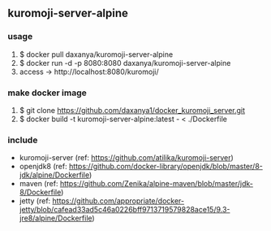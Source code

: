 ## kuromoji-server-alpine

### usage

1. $ docker pull daxanya/kuromoji-server-alpine
2. $ docker run -d -p 8080:8080 daxanya/kuromoji-server-alpine
3. access -> http://localhost:8080/kuromoji/

### make docker image

1. $ git clone https://github.com/daxanya1/docker_kuromoji_server.git
2. $ docker build -t kuromoji-server-alpine:latest - < ./Dockerfile

### include
+ kuromoji-server (ref: https://github.com/atilika/kuromoji-server)
+ openjdk8 (ref: https://github.com/docker-library/openjdk/blob/master/8-jdk/alpine/Dockerfile)
+ maven (ref: https://github.com/Zenika/alpine-maven/blob/master/jdk-8/Dockerfile)
+ jetty (ref: https://github.com/appropriate/docker-jetty/blob/cafead33ad5c46a0226bff9713719579828ace15/9.3-jre8/alpine/Dockerfile)

